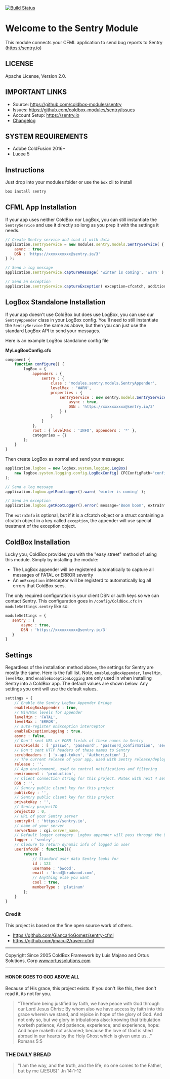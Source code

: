 [![Build Status](https://travis-ci.org/coldbox-modules/sentry.svg?branch=development)](https://travis-ci.org/coldbox-modules/sentry)

# Welcome to the Sentry Module

This module connects your CFML application to send bug reports to Sentry (https://sentry.io)

## LICENSE

Apache License, Version 2.0.

## IMPORTANT LINKS

- Source: https://github.com/coldbox-modules/sentry
- Issues: https://github.com/coldbox-modules/sentry/issues
- Account Setup: https://sentry.io
- [Changelog](changelog.md)

## SYSTEM REQUIREMENTS

- Adobe ColdFusion 2016+
- Lucee 5

## Instructions

Just drop into your modules folder or use the `box` cli to install

```bash
box install sentry
```

## CFML App Installation

If your app uses neither ColdBox nor LogBox, you can still instantiate the `SentryService` and use it directly so long as you prep it with the settings it needs.

```js
// Create Sentry service and load it with data
application.sentryService = new modules.sentry.models.SentryService( {
	async : true,
	DSN : 'https://xxxxxxxxxx@sentry.io/3'
} );

// Send a log message
application.sentryService.captureMessage( 'winter is coming', 'warn' );

// Send an exception
application.sentryService.captureException( exception=cfcatch, additionalData={ anything : 'here' } );
```

## LogBox Standalone Installation

If your app doesn't use ColdBox but does use LogBox, you can use our `SentryAppender` class in your LogBox config.  You'll need to still instantiate the `SentryService` the same as above, but then you can just use the standard LogBox API to send your messages.

Here is an example LogBox standalone config file

**MyLogBoxConfig.cfc**
```js
component {
	function configure() {
		logBox = {
			appenders : {
				sentry : {
					class : 'modules.sentry.models.SentryAppender',
					levelMax : 'WARN',
					properties : {
						sentryService : new sentry.models.SentryService( {
							async : true,
							DSN : 'https://xxxxxxxxxx@sentry.io/3'
						} )                    	
					}
				}
			},
			root : { levelMax : 'INFO', appenders : '*' },
			categories = {}
		};
	}
}
```

Then create LogBox as normal and send your messages:
```js
application.logbox = new logbox.system.logging.LogBox(
	new logbox.system.logging.config.LogBoxConfig( CFCConfigPath="config.MyLogBoxConfig" ) 
);

// Send a log message
application.logbox.getRootLogger().warn( 'winter is coming' );

// Send an exception
application.logbox.getRootLogger().error( message='Boom boom', extraInfo=cfcatch );
```

The `extraInfo` is optional, but if it is a cfcatch object or a struct containing a cfcatch object in a key called `exception`, the appender will use special treatment of the exception object.

## ColdBox Installation

Lucky you, ColdBox provides you with the "easy street" method of using this module.  Simply by installing the module:
* The LogBox appender will be registered automatically to capture all messages of FATAL or ERROR severity
* An `onException` interceptor will be registerd to automatically log all errors that ColdBox sees.

The only required configuration is your client DSN or auth keys so we can contact Sentry.  This configuration goes in `/config/ColdBox.cfc` in `moduleSettings.sentry` like so:

 ```js
moduleSettings = {
	sentry : {
		async : true,
		DSN : 'https://xxxxxxxxxx@sentry.io/3'
	}
}
```

## Settings

Regardless of the installation method above, the settings for Sentry are mostly the same.  Here is the full list.  Note, `enableLogBoxAppender`, `levelMin`, `levelMax`, and `enableExceptionLogging` are only used in when installing Sentry into a ColdBox app.
The default values are shown below.  Any settings you omit will use the default values.  

```js
settings = {
	// Enable the Sentry LogBox Appender Bridge
	enableLogBoxAppender : true,
	// Min/Max levels for appender
	levelMin : 'FATAL',
	levelMax : 'ERROR',
	// auto-register onException interceptor
	enableExceptionLogging : true,
	async : false,
	// Don't sent URL or FORM fields of these names to Sentry
	scrubFields : [ 'passwd', 'password', 'password_confirmation', 'secret', 'confirm_password', 'secret_token', 'APIToken', 'x-api-token', 'fwreinit' ],
	// Don't sent HTTP headers of these names to Sentry
	scrubHeaders : [ 'x-api-token', 'Authorization' ],
	// The current release of your app, used with Sentry release/deploy tracking
	release : '',
	// App environment, used to control notifications and filtering
	environment : 'production',
	// Client connection string for this project. Mutex with next 4 settings
	DSN : '',
	// Sentry public client key for this project
	publicKey : '',
	// Sentry public client key for this project
	privateKey : '',
	// Sentry projectID
	projectID : 0,
	// URL of your Sentry server
	sentryUrl : 'https://sentry.io',
	// name of your server
	serverName : cgi.server_name,
	// Default logger category. Logbox appender will pass through the LogBox category name 
	logger : 'sentry',
	// Closure to return dynamic info of logged in user
	userInfoUDF : function(){
		return {
			// Standard user data Sentry looks for
			id : 123
			username : 'bwood',
			email : 'brad@bradwood.com',
			// Anything else you want
			cool : true,
			memberType : 'platinum'
		};
	}
}
```

### Credit

This project is based on the fine open source work of others.  

* https://github.com/GiancarloGomez/sentry-cfml
* https://github.com/jmacul2/raven-cfml

********************************************************************************
Copyright Since 2005 ColdBox Framework by Luis Majano and Ortus Solutions, Corp
www.ortussolutions.com
********************************************************************************

#### HONOR GOES TO GOD ABOVE ALL

Because of His grace, this project exists. If you don't like this, then don't read it, its not for you.

> "Therefore being justified by faith, we have peace with God through our Lord Jesus Christ:
By whom also we have access by faith into this grace wherein we stand, and rejoice in hope of the glory of God.
And not only so, but we glory in tribulations also: knowing that tribulation worketh patience;
And patience, experience; and experience, hope:
And hope maketh not ashamed; because the love of God is shed abroad in our hearts by the 
Holy Ghost which is given unto us. ." Romans 5:5

### THE DAILY BREAD

 > "I am the way, and the truth, and the life; no one comes to the Father, but by me (JESUS)" Jn 14:1-12
